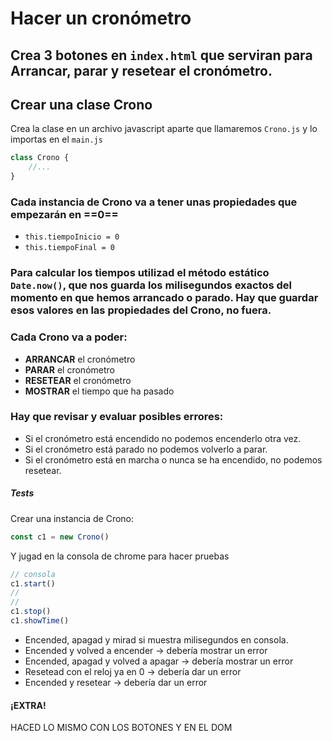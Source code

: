 # Hacer un cronómetro

## Crea 3 botones en `index.html` que serviran para Arrancar, parar y resetear el cronómetro.

## Crear una clase Crono
Crea la clase en un archivo javascript aparte que llamaremos `Crono.js` y lo importas en el `main.js`

```javascript
class Crono {
    //...
}
```

### Cada instancia de Crono va a tener unas propiedades que empezarán en ==0==

* `this.tiempoInicio = 0`
* `this.tiempoFinal = 0`

### Para calcular los tiempos utilizad el método estático `Date.now()`, que nos guarda los milisegundos exactos del momento en que hemos arrancado o parado. Hay que guardar esos valores en las propiedades del Crono, no fuera.

### Cada Crono va a poder:

* **ARRANCAR** el cronómetro
* **PARAR** el cronómetro
* **RESETEAR** el cronómetro
* **MOSTRAR** el tiempo que ha pasado

### Hay que revisar y evaluar posibles errores:

* Si el cronómetro está encendido no podemos encenderlo otra vez.
* Si el cronómetro está parado no podemos volverlo a parar.
* Si el cronómetro está en marcha o nunca se ha encendido, no podemos resetear.

##### Tests

Crear una instancia de Crono:

```javascript
const c1 = new Crono()
```

Y jugad en la consola de chrome para hacer pruebas

```javascript
// consola
c1.start()
//
//
c1.stop()
c1.showTime()
```

* Encended, apagad y mirad si muestra milisegundos en consola.
* Encended y volved a encender -> debería mostrar un error
* Encended, apagad y volved a apagar -> debería mostrar un error
* Resetead con el reloj ya en 0 -> debería dar un error
* Encended y resetear -> debería dar un error

#### ¡EXTRA! 
HACED LO MISMO CON LOS BOTONES Y EN EL DOM
